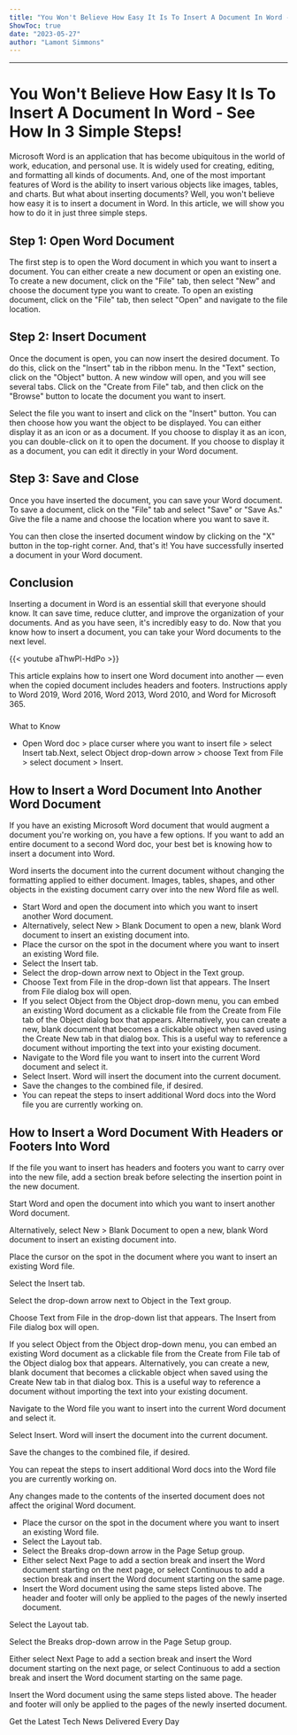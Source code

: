 ```yaml
---
title: "You Won't Believe How Easy It Is To Insert A Document In Word - See How In 3 Simple Steps!"
ShowToc: true 
date: "2023-05-27"
author: "Lamont Simmons"
---
```

*****
# You Won't Believe How Easy It Is To Insert A Document In Word - See How In 3 Simple Steps!

Microsoft Word is an application that has become ubiquitous in the world of work, education, and personal use. It is widely used for creating, editing, and formatting all kinds of documents. And, one of the most important features of Word is the ability to insert various objects like images, tables, and charts. But what about inserting documents? Well, you won't believe how easy it is to insert a document in Word. In this article, we will show you how to do it in just three simple steps.

## Step 1: Open Word Document

The first step is to open the Word document in which you want to insert a document. You can either create a new document or open an existing one. To create a new document, click on the "File" tab, then select "New" and choose the document type you want to create. To open an existing document, click on the "File" tab, then select "Open" and navigate to the file location.

## Step 2: Insert Document

Once the document is open, you can now insert the desired document. To do this, click on the "Insert" tab in the ribbon menu. In the "Text" section, click on the "Object" button. A new window will open, and you will see several tabs. Click on the "Create from File" tab, and then click on the "Browse" button to locate the document you want to insert.

Select the file you want to insert and click on the "Insert" button. You can then choose how you want the object to be displayed. You can either display it as an icon or as a document. If you choose to display it as an icon, you can double-click on it to open the document. If you choose to display it as a document, you can edit it directly in your Word document.

## Step 3: Save and Close

Once you have inserted the document, you can save your Word document. To save a document, click on the "File" tab and select "Save" or "Save As." Give the file a name and choose the location where you want to save it.

You can then close the inserted document window by clicking on the "X" button in the top-right corner. And, that's it! You have successfully inserted a document in your Word document.

## Conclusion

Inserting a document in Word is an essential skill that everyone should know. It can save time, reduce clutter, and improve the organization of your documents. And as you have seen, it's incredibly easy to do. Now that you know how to insert a document, you can take your Word documents to the next level.

{{< youtube aThwPl-HdPo >}} 




This article explains how to insert one Word document into another — even when the copied document includes headers and footers. Instructions apply to Word 2019, Word 2016, Word 2013, Word 2010, and Word for Microsoft 365.

 
### 
What to Know
 
- Open Word doc > place curser where you want to insert file > select Insert tab.Next, select Object drop-down arrow > choose Text from File > select document > Insert.

 
##   How to Insert a Word Document Into Another Word Document  
 

If you have an existing Microsoft Word document that would augment a document you're working on, you have a few options. If you want to add an entire document to a second Word doc, your best bet is knowing how to insert a document into Word.

 

Word inserts the document into the current document without changing the formatting applied to either document. Images, tables, shapes, and other objects in the existing document carry over into the new Word file as well.

 
- Start Word and open the document into which you want to insert another Word document.
 - Alternatively, select New > Blank Document to open a new, blank Word document to insert an existing document into.
 - Place the cursor on the spot in the document where you want to insert an existing Word file.
 - Select the Insert tab.
 - Select the drop-down arrow next to Object in the Text group.
 - Choose Text from File in the drop-down list that appears. The Insert from File dialog box will open.
 - If you select Object from the Object drop-down menu, you can embed an existing Word document as a clickable file from the Create from File tab of the Object dialog box that appears. Alternatively, you can create a new, blank document that becomes a clickable object when saved using the Create New tab in that dialog box. This is a useful way to reference a document without importing the text into your existing document.
 - Navigate to the Word file you want to insert into the current Word document and select it.
 - Select Insert. Word will insert the document into the current document.
 - Save the changes to the combined file, if desired.
 - You can repeat the steps to insert additional Word docs into the Word file you are currently working on.

 
##   How to Insert a Word Document With Headers or Footers Into Word  
 

If the file you want to insert has headers and footers you want to carry over into the new file, add a section break before selecting the insertion point in the new document.

 

Start Word and open the document into which you want to insert another Word document.

 
Alternatively, select New > Blank Document to open a new, blank Word document to insert an existing document into.
 

Place the cursor on the spot in the document where you want to insert an existing Word file.

 

Select the Insert tab.

 

Select the drop-down arrow next to Object in the Text group.

 

Choose Text from File in the drop-down list that appears. The Insert from File dialog box will open.

 
If you select Object from the Object drop-down menu, you can embed an existing Word document as a clickable file from the Create from File tab of the Object dialog box that appears. Alternatively, you can create a new, blank document that becomes a clickable object when saved using the Create New tab in that dialog box. This is a useful way to reference a document without importing the text into your existing document.
 

Navigate to the Word file you want to insert into the current Word document and select it.

 

Select Insert. Word will insert the document into the current document.

 

Save the changes to the combined file, if desired.

 

You can repeat the steps to insert additional Word docs into the Word file you are currently working on.

 
Any changes made to the contents of the inserted document does not affect the original Word document.
 
- Place the cursor on the spot in the document where you want to insert an existing Word file.
 - Select the Layout tab.
 - Select the Breaks drop-down arrow in the Page Setup group.
 - Either select Next Page to add a section break and insert the Word document starting on the next page, or select Continuous to add a section break and insert the Word document starting on the same page.
 - Insert the Word document using the same steps listed above. The header and footer will only be applied to the pages of the newly inserted document.

 

Select the Layout tab.

 

Select the Breaks drop-down arrow in the Page Setup group.

 

Either select Next Page to add a section break and insert the Word document starting on the next page, or select Continuous to add a section break and insert the Word document starting on the same page.

 

Insert the Word document using the same steps listed above. The header and footer will only be applied to the pages of the newly inserted document.

 

Get the Latest Tech News Delivered Every Day




